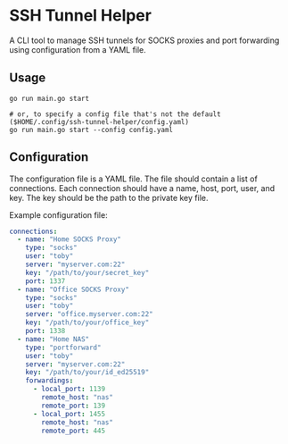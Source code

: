 # SSH Tunnel Helper

A CLI tool to manage SSH tunnels for SOCKS proxies and port forwarding using configuration from a YAML file.

## Usage

```shell
go run main.go start

# or, to specify a config file that's not the default ($HOME/.config/ssh-tunnel-helper/config.yaml)
go run main.go start --config config.yaml
```

## Configuration

The configuration file is a YAML file. The file should contain a list of connections. Each connection should have a name, host, port, user, and key. The key should be the path to the private key file.

Example configuration file:

```yaml
connections:
  - name: "Home SOCKS Proxy"
    type: "socks"
    user: "toby"
    server: "myserver.com:22"
    key: "/path/to/your/secret_key"
    port: 1337
  - name: "Office SOCKS Proxy"
    type: "socks"
    user: "toby"
    server: "office.myserver.com:22"
    key: "/path/to/your/office_key"
    port: 1338
  - name: "Home NAS"
    type: "portforward"
    user: "toby"
    server: "myserver.com:22"
    key: "/path/to/your/id_ed25519"
    forwardings:
      - local_port: 1139
        remote_host: "nas"
        remote_port: 139
      - local_port: 1455
        remote_host: "nas"
        remote_port: 445
```
